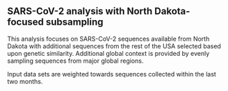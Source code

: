 ## SARS-CoV-2 analysis with North Dakota-focused subsampling
This analysis focuses on SARS-CoV-2 sequences available from North Dakota with additional sequences from 
the rest of the USA selected based upon genetic similarity. Additional global context is provided by evenly sampling sequences from 
major global regions.

Input data sets are weighted towards sequences collected within the last two months.
